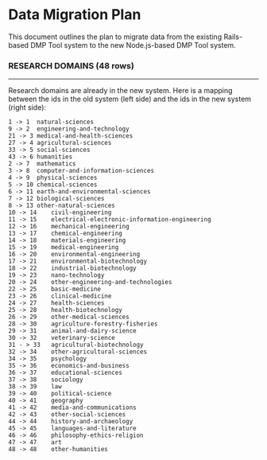 # Data Migration Plan
This document outlines the plan to migrate data from the existing Rails-based DMP Tool system to the
new Node.js-based DMP Tool system.

### RESEARCH DOMAINS (48 rows)
---
Research domains are already in the new system. Here is a mapping between the ids in the old system (left side) and the ids in the new system (right side):
```
1 -> 1	natural-sciences
9 -> 2	engineering-and-technology
21 -> 3	medical-and-health-sciences
27 -> 4	agricultural-sciences
33 -> 5	social-sciences
43 -> 6	humanities
2 -> 7	mathematics
3 -> 8	computer-and-information-sciences
4 -> 9	physical-sciences
5 -> 10	chemical-sciences
6 -> 11	earth-and-environmental-sciences
7 -> 12	biological-sciences
8 -> 13	other-natural-sciences
10 -> 14	civil-engineering
11 -> 15	electrical-electronic-information-engineering
12 -> 16	mechanical-engineering
13 -> 17	chemical-engineering
14 -> 18	materials-engineering
15 -> 19	medical-engineering
16 -> 20	environmental-engineering
17 -> 21	environmental-biotechnology
18 -> 22	industrial-biotechnology
19 -> 23	nano-technology
20 -> 24	other-engineering-and-technologies
22 -> 25	basic-medicine
23 -> 26	clinical-medicine
24 -> 27	health-sciences
25 -> 28	health-biotechnology
26 -> 29	other-medical-sciences
28 -> 30	agriculture-forestry-fisheries
29 -> 31	animal-and-dairy-science
30 -> 32	veterinary-science
31 - > 33	agricultural-biotechnology
32 -> 34	other-agricultural-sciences
34 -> 35	psychology
35 -> 36	economics-and-business
36 -> 37	educational-sciences
37 -> 38	sociology
38 -> 39	law
39 -> 40	political-science
40 -> 41	geography	
41 -> 42	media-and-communications
42 -> 43	other-social-sciences
44 -> 44	history-and-archaeology
45 -> 45	languages-and-literature
46 -> 46	philosophy-ethics-religion
47 -> 47	art
48 -> 48	other-humanities
```

